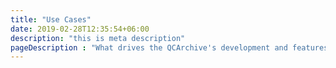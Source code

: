```yaml
---
title: "Use Cases"
date: 2019-02-28T12:35:54+06:00
description: "this is meta description"
pageDescription : "What drives the QCArchive's development and features?"
---
```


